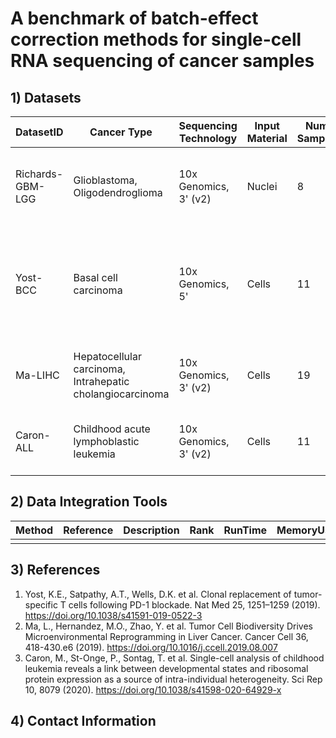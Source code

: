 # A benchmark of batch-effect correction methods for single-cell RNA sequencing of cancer samples


## 1) Datasets

| DatasetID | Cancer Type  | Sequencing Technology | Input Material | Num. Samples  | Num. Patients | Num. Cells | Cell Types | Data Download |
|-----------|-------------|----------------------|---------------|---------------|---------------|------------|-----------|------|
| Richards-GBM-LGG | Glioblastoma,<br />Oligodendroglioma | 10x Genomics, 3' (v2) | Nuclei | 8 | 3 | 35,549 | Malignant, Astrocytes, Oligodendrocytes, Neurons, Tcells, Myeloid, Vascular cells | NA |
| Yost-BCC | Basal cell carcinoma | 10x Genomics, 5' | Cells | 11 | 22 | 53,030 | B_cells, CAFs, T_cells, DCs, Endothelial, Macrophages, Malignant, Melanocytes, Myofibroblasts, NK_cells, pDCs, Plasma_cells | [GSE123813](https://www.ncbi.nlm.nih.gov/geo/query/acc.cgi?acc=GSE123813) |
| Ma-LIHC | Hepatocellular carcinoma,<br />Intrahepatic cholangiocarcinoma | 10x Genomics, 3' (v2) | Cells | 19 | 19 | 9,752 | B_cells, CAFs, HPCs, Malignant, T_cells, Macrophages, Endothelial | [GSE125449](https://www.ncbi.nlm.nih.gov/geo/query/acc.cgi?acc=GSE125449) |
| Caron-ALL | Childhood acute lymphoblastic leukemia | 10x Genomics, 3' (v2) | Cells | 11 | 11 | 38,827 | Malignant, T_cells, Erythrocytes, B_cells, NK_cells, Macrophages | [GSE132509](https://www.ncbi.nlm.nih.gov/geo/query/acc.cgi?acc=GSE132509) |


## 2) Data Integration Tools

| Method | Reference | Description | Rank | RunTime | MemoryUsage |
|--------|-----------|-------------|------|---------|-------------|
|        |           |             |      |         |             |


## 3) References

1. Yost, K.E., Satpathy, A.T., Wells, D.K. et al. Clonal replacement of tumor-specific T cells following PD-1 blockade. Nat Med 25, 1251–1259 (2019). https://doi.org/10.1038/s41591-019-0522-3
2. Ma, L., Hernandez, M.O., Zhao, Y. et al. Tumor Cell Biodiversity Drives Microenvironmental Reprogramming in Liver Cancer. Cancer Cell 36, 418-430.e6 (2019). https://doi.org/10.1016/j.ccell.2019.08.007
3. Caron, M., St-Onge, P., Sontag, T. et al. Single-cell analysis of childhood leukemia reveals a link between developmental states and ribosomal protein expression as a source of intra-individual heterogeneity. Sci Rep 10, 8079 (2020). https://doi.org/10.1038/s41598-020-64929-x


## 4) Contact Information
